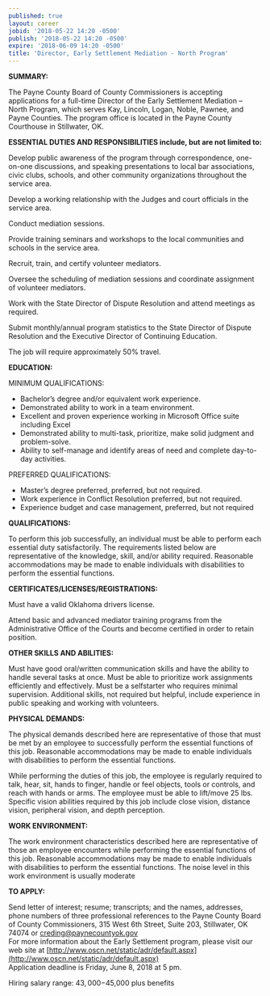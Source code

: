 ```yaml
---
published: true
layout: career
jobid: '2018-05-22 14:20 -0500'
publish: '2018-05-22 14:20 -0500'
expire: '2018-06-09 14:20 -0500'
title: 'Director, Early Settlement Mediation - North Program'
---
```

**SUMMARY:**

The Payne County Board of County Commissioners is accepting applications for a full-time Director of the Early Settlement Mediation – North Program, which serves Kay, Lincoln, Logan, Noble, Pawnee, and Payne Counties. The program office is located in the Payne County Courthouse in Stillwater, OK.

**ESSENTIAL DUTIES AND RESPONSIBILITIES include, but are not limited to:**

Develop public awareness of the program through correspondence, one-on-one discussions, and speaking presentations to local bar associations, civic clubs, schools, and other community organizations throughout the service area.

Develop a working relationship with the Judges and court officials in the service area.

Conduct mediation sessions.

Provide training seminars and workshops to the local communities and schools in the service area.

Recruit, train, and certify volunteer mediators.

Oversee the scheduling of mediation sessions and coordinate assignment of volunteer mediators.

Work with the State Director of Dispute Resolution and attend meetings as required.

Submit monthly/annual program statistics to the State Director of Dispute Resolution and the Executive Director of Continuing Education.

The job will require approximately 50% travel.

**EDUCATION:**

MINIMUM QUALIFICATIONS:
- Bachelor’s degree and/or equivalent work experience.
- Demonstrated ability to work in a team environment.
- Excellent and proven experience working in Microsoft Office suite including Excel
- Demonstrated ability to multi-task, prioritize, make solid judgment and problem-solve.
- Ability to self-manage and identify areas of need and complete day-to-day activities.

PREFERRED QUALIFICATIONS:
- Master’s degree preferred, preferred, but not required.
- Work experience in Conflict Resolution preferred, but not required.
- Experience budget and case management, preferred, but not required

**QUALIFICATIONS:**

To perform this job successfully, an individual must be able to perform each essential duty
satisfactorily. The requirements listed below are representative of the knowledge, skill, and/or
ability required. Reasonable accommodations may be made to enable individuals with
disabilities to perform the essential functions.

**CERTIFICATES/LICENSES/REGISTRATIONS:**

Must have a valid Oklahoma drivers license.

Attend basic and advanced mediator training programs from the Administrative Office of the
Courts and become certified in order to retain position.

**OTHER SKILLS AND ABILITIES:**

Must have good oral/written communication skills and have the ability to handle several tasks at
once. Must be able to prioritize work assignments efficiently and effectively. Must be a selfstarter
who requires minimal supervision. Additional skills, not required but helpful, include
experience in public speaking and working with volunteers.

**PHYSICAL DEMANDS:**

The physical demands described here are representative of those that must be met by an
employee to successfully perform the essential functions of this job. Reasonable
accommodations may be made to enable individuals with disabilities to perform the essential
functions.

While performing the duties of this job, the employee is regularly required to talk, hear, sit, hands
to finger, handle or feel objects, tools or controls, and reach with hands or arms. The employee
must be able to lift/move 25 lbs. Specific vision abilities required by this job include close vision,
distance vision, peripheral vision, and depth perception.

**WORK ENVIRONMENT:**

The work environment characteristics described here are representative of those an employee
encounters while performing the essential functions of this job. Reasonable accommodations
may be made to enable individuals with disabilities to perform the essential functions.
The noise level in this work environment is usually moderate

**TO APPLY:**

Send letter of interest; resume; transcripts; and the names, addresses, phone numbers of three
professional references to the Payne County Board of County Commissioners, 315 West 6th Street, Suite 203, Stillwater, OK 74074 or [creding@paynecountyok.gov](mailto:creding@paynecountyok.gov)  
For more information about the Early Settlement program, please visit our web site at [http://www.oscn.net/static/adr/default.aspx](http://www.oscn.net/static/adr/default.aspx)  
Application deadline is Friday, June 8, 2018 at 5 pm.

Hiring salary range: $43,000-$45,000 plus benefits
